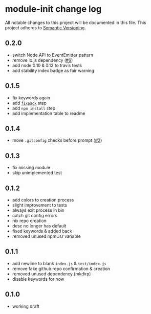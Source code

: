 # module-init change log

All notable changes to this project will be documented in this file.
This project adheres to [Semantic Versioning](http://semver.org/).

## 0.2.0
* switch Node API to EventEmitter pattern
* remove io.js dependency ([#6](https://github.com/ngoldman/module-init/issues/6))
* add node 0.10 & 0.12 to travis tests
* add stability index badge as fair warning

## 0.1.5
* fix keywords again
* add [`fixpack`](https://github.com/HenrikJoreteg/fixpack/) step
* add `npm install` step
* add implementation table to readme

## 0.1.4
* move `.gitconfig` checks before prompt ([#2](https://github.com/ngoldman/module-init/issues/2))

## 0.1.3
* fix missing module
* skip unimplemented test

## 0.1.2
* add colors to creation process
* slight improvement to tests
* always exit process in bin
* catch git config errors
* nix repo creation
* desc no longer has default
* fixed keywords & added back
* removed unused npmUsr variable

## 0.1.1
* add newline to blank `index.js` & `test/index.js`
* remove fake github repo confirmation & creation
* removed unused dependency (mkdirp)
* disable keywords for now

## 0.1.0
* working draft
